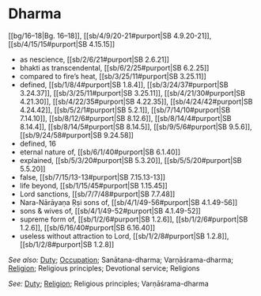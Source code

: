 # Dharma

[[bg/16–18|Bg. 16–18]], [[sb/4/9/20-21#purport|SB 4.9.20-21]], [[sb/4/15/15#purport|SB 4.15.15]]

* as nescience, [[sb/2/6/21#purport|SB 2.6.21]]
* bhakti as transcendental, [[sb/6/2/25#purport|SB 6.2.25]]
* compared to fire’s heat, [[sb/3/25/11#purport|SB 3.25.11]]
* defined, [[sb/1/8/4#purport|SB 1.8.4]], [[sb/3/24/37#purport|SB 3.24.37]], [[sb/3/25/11#purport|SB 3.25.11]], [[sb/4/21/30#purport|SB 4.21.30]], [[sb/4/22/35#purport|SB 4.22.35]], [[sb/4/24/42#purport|SB 4.24.42]], [[sb/5/2/1#purport|SB 5.2.1]], [[sb/7/14/10#purport|SB 7.14.10]], [[sb/8/12/6#purport|SB 8.12.6]], [[sb/8/14/4#purport|SB 8.14.4]], [[sb/8/14/5#purport|SB 8.14.5]], [[sb/9/5/6#purport|SB 9.5.6]], [[sb/9/24/58#purport|SB 9.24.58]]
* defined, 16
* eternal nature of, [[sb/6/1/40#purport|SB 6.1.40]]
* explained, [[sb/5/3/20#purport|SB 5.3.20]], [[sb/5/5/20#purport|SB 5.5.20]]
* false, [[sb/7/15/13-13#purport|SB 7.15.13-13]]
* life beyond, [[sb/1/15/45#purport|SB 1.15.45]]
* Lord sanctions, [[sb/7/7/48#purport|SB 7.7.48]]
* Nara-Nārāyaṇa Ṛṣi sons of, [[sb/4/1/49-56#purport|SB 4.1.49-56]]
* sons & wives of, [[sb/4/1/49-52#purport|SB 4.1.49-52]]
* supreme form of, [[sb/1/2/6#purport|SB 1.2.6]], [[sb/1/2/6#purport|SB 1.2.6]], [[sb/6/16/40#purport|SB 6.16.40]]
* useless without attraction to Lord, [[sb/1/2/8#purport|SB 1.2.8]], [[sb/1/2/8#purport|SB 1.2.8]]

*See also:* [Duty](entries/duties.md); [Occupation](entries/occupations.md); Sanātana-dharma; Varṇāśrama-dharma; [Religion](entries/religions.md); Religious principles; Devotional service; Religions

*See:* [Duty](entries/duties.md); [Religion](entries/religions.md); Religious principles; Varṇāśrama-dharma
